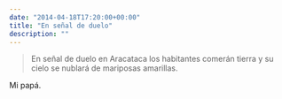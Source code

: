 ```yaml
---
date: "2014-04-18T17:20:00+00:00"
title: "En señal de duelo"
description: ""
---
```


> En señal de duelo en Aracataca los habitantes comerán tierra y su cielo se nublará de mariposas amarillas.

Mi papá.